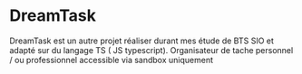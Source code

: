 # DreamTask
DreamTask est un autre projet réaliser durant mes étude de BTS SIO et adapté sur du langage TS ( JS typescript). Organisateur de tache personnel / ou professionnel  accessible via sandbox uniquement
